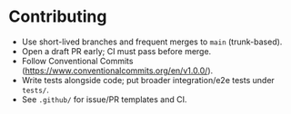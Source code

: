 # Contributing

- Use short-lived branches and frequent merges to `main` (trunk-based).
- Open a draft PR early; CI must pass before merge.
- Follow Conventional Commits (https://www.conventionalcommits.org/en/v1.0.0/).
- Write tests alongside code; put broader integration/e2e tests under `tests/`.
- See `.github/` for issue/PR templates and CI.
